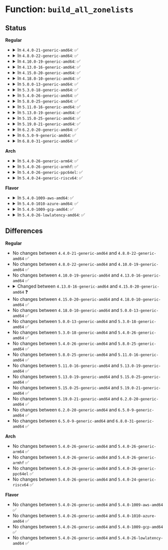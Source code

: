 # Function: <code>build_all_zonelists</code>

## Status
<b>Regular</b>
<ul>
<li>
<details>
<summary>In <code>4.4.0-21-generic-amd64</code>: ✅</summary>

```c
void build_all_zonelists(pg_data_t * pgdat, struct zone * zone)
```

```json
{
  "name": "build_all_zonelists",
  "collision_type": "Unique Global",
  "inline_type": "No",
  "funcs": [
    {
      "addr": 18446744071587337264,
      "name": "build_all_zonelists",
      "external": true,
      "loc": "mm/page_alloc.c:4357",
      "file": "mm/page_alloc.c",
      "inline": "seen, unknown",
      "caller_inline": [],
      "caller_func": [
        "init/main.c:start_kernel",
        "mm/page_alloc.c:numa_zonelist_order_handler",
        "mm/memory_hotplug.c:hotadd_new_pgdat",
        "mm/memory_hotplug.c:online_pages",
        "mm/memory_hotplug.c:online_pages",
        "mm/memory_hotplug.c:try_online_node"
      ]
    }
  ],
  "symbols": [
    {
      "addr": 18446744071587337264,
      "name": "build_all_zonelists",
      "section": ".text",
      "bind": "STB_GLOBAL",
      "size": 224
    }
  ]
}
```
</details>
</li>
<li>
<details>
<summary>In <code>4.8.0-22-generic-amd64</code>: ✅</summary>

```c
void build_all_zonelists(pg_data_t * pgdat, struct zone * zone)
```

```json
{
  "name": "build_all_zonelists",
  "collision_type": "Unique Global",
  "inline_type": "No",
  "funcs": [
    {
      "addr": 18446744071587835776,
      "name": "build_all_zonelists",
      "external": true,
      "loc": "mm/page_alloc.c:4854",
      "file": "mm/page_alloc.c",
      "inline": "seen, unknown",
      "caller_inline": [],
      "caller_func": [
        "init/main.c:start_kernel",
        "mm/page_alloc.c:numa_zonelist_order_handler",
        "mm/memory_hotplug.c:try_online_node",
        "mm/memory_hotplug.c:hotadd_new_pgdat",
        "mm/memory_hotplug.c:online_pages",
        "mm/memory_hotplug.c:online_pages"
      ]
    }
  ],
  "symbols": [
    {
      "addr": 18446744071587835776,
      "name": "build_all_zonelists",
      "section": ".text",
      "bind": "STB_GLOBAL",
      "size": 224
    }
  ]
}
```
</details>
</li>
<li>
<details>
<summary>In <code>4.10.0-19-generic-amd64</code>: ✅</summary>

```c
void build_all_zonelists(pg_data_t * pgdat, struct zone * zone)
```

```json
{
  "name": "build_all_zonelists",
  "collision_type": "Unique Global",
  "inline_type": "No",
  "funcs": [
    {
      "addr": 18446744071588050896,
      "name": "build_all_zonelists",
      "external": true,
      "loc": "mm/page_alloc.c:5012",
      "file": "mm/page_alloc.c",
      "inline": "seen, unknown",
      "caller_inline": [],
      "caller_func": [
        "init/main.c:start_kernel",
        "mm/page_alloc.c:numa_zonelist_order_handler",
        "mm/memory_hotplug.c:try_online_node",
        "mm/memory_hotplug.c:hotadd_new_pgdat",
        "mm/memory_hotplug.c:online_pages",
        "mm/memory_hotplug.c:online_pages"
      ]
    }
  ],
  "symbols": [
    {
      "addr": 18446744071588050896,
      "name": "build_all_zonelists",
      "section": ".text",
      "bind": "STB_GLOBAL",
      "size": 224
    }
  ]
}
```
</details>
</li>
<li>
<details>
<summary>In <code>4.13.0-16-generic-amd64</code>: ✅</summary>

```c
void build_all_zonelists(pg_data_t * pgdat, struct zone * zone)
```

```json
{
  "name": "build_all_zonelists",
  "collision_type": "Unique Global",
  "inline_type": "No",
  "funcs": [
    {
      "addr": 18446744071588278064,
      "name": "build_all_zonelists",
      "external": true,
      "loc": "mm/page_alloc.c:5302",
      "file": "mm/page_alloc.c",
      "inline": "seen, unknown",
      "caller_inline": [],
      "caller_func": [
        "init/main.c:start_kernel",
        "mm/page_alloc.c:numa_zonelist_order_handler",
        "mm/memory_hotplug.c:try_online_node",
        "mm/memory_hotplug.c:hotadd_new_pgdat",
        "mm/memory_hotplug.c:online_pages",
        "mm/memory_hotplug.c:online_pages"
      ]
    }
  ],
  "symbols": [
    {
      "addr": 18446744071588278064,
      "name": "build_all_zonelists",
      "section": ".text",
      "bind": "STB_GLOBAL",
      "size": 224
    }
  ]
}
```
</details>
</li>
<li>
<details>
<summary>In <code>4.15.0-20-generic-amd64</code>: ✅</summary>

```c
void build_all_zonelists(pg_data_t * pgdat)
```

```json
{
  "name": "build_all_zonelists",
  "collision_type": "Unique Global",
  "inline_type": "No",
  "funcs": [
    {
      "addr": 18446744071588843792,
      "name": "build_all_zonelists",
      "external": true,
      "loc": "mm/page_alloc.c:5286",
      "file": "mm/page_alloc.c",
      "inline": "seen, unknown",
      "caller_inline": [],
      "caller_func": [
        "init/main.c:start_kernel",
        "mm/memory_hotplug.c:__offline_pages",
        "mm/memory_hotplug.c:hotadd_new_pgdat",
        "mm/memory_hotplug.c:online_pages"
      ]
    }
  ],
  "symbols": [
    {
      "addr": 18446744071588843792,
      "name": "build_all_zonelists",
      "section": ".text",
      "bind": "STB_GLOBAL",
      "size": 141
    }
  ]
}
```
</details>
</li>
<li>
<details>
<summary>In <code>4.18.0-10-generic-amd64</code>: ✅</summary>

```c
void build_all_zonelists(pg_data_t * pgdat)
```

```json
{
  "name": "build_all_zonelists",
  "collision_type": "Unique Global",
  "inline_type": "No",
  "funcs": [
    {
      "addr": 18446744071589223024,
      "name": "build_all_zonelists",
      "external": true,
      "loc": "mm/page_alloc.c:5425",
      "file": "mm/page_alloc.c",
      "inline": "seen, unknown",
      "caller_inline": [],
      "caller_func": [
        "init/main.c:start_kernel",
        "mm/memory_hotplug.c:__offline_pages",
        "mm/memory_hotplug.c:hotadd_new_pgdat",
        "mm/memory_hotplug.c:online_pages"
      ]
    }
  ],
  "symbols": [
    {
      "addr": 18446744071589223024,
      "name": "build_all_zonelists",
      "section": ".text",
      "bind": "STB_GLOBAL",
      "size": 138
    }
  ]
}
```
</details>
</li>
<li>
<details>
<summary>In <code>5.0.0-13-generic-amd64</code>: ✅</summary>

```c
void build_all_zonelists(pg_data_t * pgdat)
```

```json
{
  "name": "build_all_zonelists",
  "collision_type": "Unique Global",
  "inline_type": "No",
  "funcs": [
    {
      "addr": 18446744071589465360,
      "name": "build_all_zonelists",
      "external": true,
      "loc": "mm/page_alloc.c:5591",
      "file": "mm/page_alloc.c",
      "inline": "seen, unknown",
      "caller_inline": [],
      "caller_func": [
        "init/main.c:start_kernel",
        "mm/memory_hotplug.c:__offline_pages",
        "mm/memory_hotplug.c:hotadd_new_pgdat",
        "mm/memory_hotplug.c:online_pages"
      ]
    }
  ],
  "symbols": [
    {
      "addr": 18446744071589465360,
      "name": "build_all_zonelists",
      "section": ".text",
      "bind": "STB_GLOBAL",
      "size": 138
    }
  ]
}
```
</details>
</li>
<li>
<details>
<summary>In <code>5.3.0-18-generic-amd64</code>: ✅</summary>

```c
void build_all_zonelists(pg_data_t * pgdat)
```

```json
{
  "name": "build_all_zonelists",
  "collision_type": "Unique Global",
  "inline_type": "No",
  "funcs": [
    {
      "addr": 18446744071589925472,
      "name": "build_all_zonelists",
      "external": true,
      "loc": "mm/page_alloc.c:5778",
      "file": "mm/page_alloc.c",
      "inline": "seen, unknown",
      "caller_inline": [],
      "caller_func": [
        "init/main.c:start_kernel",
        "mm/memory_hotplug.c:__offline_pages",
        "mm/memory_hotplug.c:hotadd_new_pgdat",
        "mm/memory_hotplug.c:online_pages"
      ]
    }
  ],
  "symbols": [
    {
      "addr": 18446744071589925472,
      "name": "build_all_zonelists",
      "section": ".text",
      "bind": "STB_GLOBAL",
      "size": 140
    }
  ]
}
```
</details>
</li>
<li>
<details>
<summary>In <code>5.4.0-26-generic-amd64</code>: ✅</summary>

```c
void build_all_zonelists(pg_data_t * pgdat)
```

```json
{
  "name": "build_all_zonelists",
  "collision_type": "Unique Global",
  "inline_type": "No",
  "funcs": [
    {
      "addr": 18446744071590151584,
      "name": "build_all_zonelists",
      "external": true,
      "loc": "mm/page_alloc.c:5796",
      "file": "mm/page_alloc.c",
      "inline": "seen, unknown",
      "caller_inline": [],
      "caller_func": [
        "init/main.c:start_kernel",
        "mm/memory_hotplug.c:__offline_pages",
        "mm/memory_hotplug.c:hotadd_new_pgdat",
        "mm/memory_hotplug.c:online_pages"
      ]
    }
  ],
  "symbols": [
    {
      "addr": 18446744071590151584,
      "name": "build_all_zonelists",
      "section": ".text",
      "bind": "STB_GLOBAL",
      "size": 140
    }
  ]
}
```
</details>
</li>
<li>
<details>
<summary>In <code>5.8.0-25-generic-amd64</code>: ✅</summary>

```c
void build_all_zonelists(pg_data_t * pgdat)
```

```json
{
  "name": "build_all_zonelists",
  "collision_type": "Unique Global",
  "inline_type": "No",
  "funcs": [
    {
      "addr": 18446744071591169952,
      "name": "build_all_zonelists",
      "external": true,
      "loc": "mm/page_alloc.c:5884",
      "file": "mm/page_alloc.c",
      "inline": "seen, unknown",
      "caller_inline": [],
      "caller_func": [
        "init/main.c:start_kernel",
        "mm/memory_hotplug.c:__offline_pages",
        "mm/memory_hotplug.c:hotadd_new_pgdat",
        "mm/memory_hotplug.c:online_pages"
      ]
    }
  ],
  "symbols": [
    {
      "addr": 18446744071591169952,
      "name": "build_all_zonelists",
      "section": ".text",
      "bind": "STB_GLOBAL",
      "size": 140
    }
  ]
}
```
</details>
</li>
<li>
<details>
<summary>In <code>5.11.0-16-generic-amd64</code>: ✅</summary>

```c
void build_all_zonelists(pg_data_t * pgdat)
```

```json
{
  "name": "build_all_zonelists",
  "collision_type": "Unique Global",
  "inline_type": "No",
  "funcs": [
    {
      "addr": 18446744071591665712,
      "name": "build_all_zonelists",
      "external": true,
      "loc": "mm/page_alloc.c:6051",
      "file": "mm/page_alloc.c",
      "inline": "seen, unknown",
      "caller_inline": [],
      "caller_func": [
        "init/main.c:start_kernel",
        "mm/memory_hotplug.c:offline_pages",
        "mm/memory_hotplug.c:hotadd_new_pgdat",
        "mm/memory_hotplug.c:online_pages"
      ]
    }
  ],
  "symbols": [
    {
      "addr": 18446744071591665712,
      "name": "build_all_zonelists",
      "section": ".text",
      "bind": "STB_GLOBAL",
      "size": 133
    }
  ]
}
```
</details>
</li>
<li>
<details>
<summary>In <code>5.13.0-19-generic-amd64</code>: ✅</summary>

```c
void build_all_zonelists(pg_data_t * pgdat)
```

```json
{
  "name": "build_all_zonelists",
  "collision_type": "Unique Global",
  "inline_type": "No",
  "funcs": [
    {
      "addr": 18446744071591609856,
      "name": "build_all_zonelists",
      "external": true,
      "loc": "mm/page_alloc.c:6253",
      "file": "mm/page_alloc.c",
      "inline": "seen, unknown",
      "caller_inline": [],
      "caller_func": [
        "init/main.c:start_kernel",
        "mm/memory_hotplug.c:offline_pages",
        "mm/memory_hotplug.c:hotadd_new_pgdat",
        "mm/memory_hotplug.c:online_pages"
      ]
    }
  ],
  "symbols": [
    {
      "addr": 18446744071591609856,
      "name": "build_all_zonelists",
      "section": ".text",
      "bind": "STB_GLOBAL",
      "size": 126
    }
  ]
}
```
</details>
</li>
<li>
<details>
<summary>In <code>5.15.0-25-generic-amd64</code>: ✅</summary>

```c
void build_all_zonelists(pg_data_t * pgdat)
```

```json
{
  "name": "build_all_zonelists",
  "collision_type": "Unique Global",
  "inline_type": "No",
  "funcs": [
    {
      "addr": 18446744071592783088,
      "name": "build_all_zonelists",
      "external": true,
      "loc": "mm/page_alloc.c:6437",
      "file": "mm/page_alloc.c",
      "inline": "seen, unknown",
      "caller_inline": [],
      "caller_func": [
        "init/main.c:start_kernel",
        "mm/memory_hotplug.c:offline_pages",
        "mm/memory_hotplug.c:hotadd_new_pgdat",
        "mm/memory_hotplug.c:online_pages"
      ]
    }
  ],
  "symbols": [
    {
      "addr": 18446744071592783088,
      "name": "build_all_zonelists",
      "section": ".text",
      "bind": "STB_GLOBAL",
      "size": 152
    }
  ]
}
```
</details>
</li>
<li>
<details>
<summary>In <code>5.19.0-21-generic-amd64</code>: ✅</summary>

```c
void build_all_zonelists(pg_data_t * pgdat)
```

```json
{
  "name": "build_all_zonelists",
  "collision_type": "Unique Global",
  "inline_type": "No",
  "funcs": [
    {
      "addr": 18446744071594681872,
      "name": "build_all_zonelists",
      "external": true,
      "loc": "mm/page_alloc.c:6499",
      "file": "mm/page_alloc.c",
      "inline": "seen, unknown",
      "caller_inline": [],
      "caller_func": [
        "init/main.c:start_kernel",
        "mm/memory_hotplug.c:offline_pages",
        "mm/memory_hotplug.c:hotadd_init_pgdat",
        "mm/memory_hotplug.c:online_pages"
      ]
    }
  ],
  "symbols": [
    {
      "addr": 18446744071594681872,
      "name": "build_all_zonelists",
      "section": ".text",
      "bind": "STB_GLOBAL",
      "size": 173
    }
  ]
}
```
</details>
</li>
<li>
<details>
<summary>In <code>6.2.0-20-generic-amd64</code>: ✅</summary>

```c
void build_all_zonelists(pg_data_t * pgdat)
```

```json
{
  "name": "build_all_zonelists",
  "collision_type": "Unique Global",
  "inline_type": "No",
  "funcs": [
    {
      "addr": 18446744071596418192,
      "name": "build_all_zonelists",
      "external": true,
      "loc": "mm/page_alloc.c:6666",
      "file": "mm/page_alloc.c",
      "inline": "seen, unknown",
      "caller_inline": [],
      "caller_func": [
        "init/main.c:start_kernel",
        "mm/memory_hotplug.c:offline_pages",
        "mm/memory_hotplug.c:hotadd_init_pgdat",
        "mm/memory_hotplug.c:online_pages"
      ]
    }
  ],
  "symbols": [
    {
      "addr": 18446744071596418192,
      "name": "build_all_zonelists",
      "section": ".text",
      "bind": "STB_GLOBAL",
      "size": 168
    }
  ]
}
```
</details>
</li>
<li>
<details>
<summary>In <code>6.5.0-9-generic-amd64</code>: ✅</summary>

```c
void build_all_zonelists(pg_data_t * pgdat)
```

```json
{
  "name": "build_all_zonelists",
  "collision_type": "Unique Global",
  "inline_type": "No",
  "funcs": [
    {
      "addr": 18446744071596958784,
      "name": "build_all_zonelists",
      "external": true,
      "loc": "mm/page_alloc.c:5229",
      "file": "mm/page_alloc.c",
      "inline": "seen, unknown",
      "caller_inline": [],
      "caller_func": [
        "mm/mm_init.c:mm_core_init",
        "mm/memory_hotplug.c:offline_pages",
        "mm/memory_hotplug.c:hotadd_init_pgdat",
        "mm/memory_hotplug.c:online_pages"
      ]
    }
  ],
  "symbols": [
    {
      "addr": 18446744071596958784,
      "name": "build_all_zonelists",
      "section": ".text",
      "bind": "STB_GLOBAL",
      "size": 168
    }
  ]
}
```
</details>
</li>
<li>
<details>
<summary>In <code>6.8.0-31-generic-amd64</code>: ✅</summary>

```c
void build_all_zonelists(pg_data_t * pgdat)
```

```json
{
  "name": "build_all_zonelists",
  "collision_type": "Unique Global",
  "inline_type": "No",
  "funcs": [
    {
      "addr": 18446744071597886288,
      "name": "build_all_zonelists",
      "external": true,
      "loc": "mm/page_alloc.c:5318",
      "file": "mm/page_alloc.c",
      "inline": "seen, unknown",
      "caller_inline": [],
      "caller_func": [
        "mm/mm_init.c:mm_core_init",
        "mm/memory_hotplug.c:offline_pages",
        "mm/memory_hotplug.c:hotadd_init_pgdat",
        "mm/memory_hotplug.c:online_pages"
      ]
    }
  ],
  "symbols": [
    {
      "addr": 18446744071597886288,
      "name": "build_all_zonelists",
      "section": ".text",
      "bind": "STB_GLOBAL",
      "size": 168
    }
  ]
}
```
</details>
</li>
</ul>
<b>Arch</b>
<ul>
<li>
<details>
<summary>In <code>5.4.0-26-generic-arm64</code>: ✅</summary>

```c
void build_all_zonelists(pg_data_t * pgdat)
```

```json
{
  "name": "build_all_zonelists",
  "collision_type": "Unique Global",
  "inline_type": "No",
  "funcs": [
    {
      "addr": 18446603336503903232,
      "name": "build_all_zonelists",
      "external": true,
      "loc": "mm/page_alloc.c:5796",
      "file": "mm/page_alloc.c",
      "inline": "seen, unknown",
      "caller_inline": [],
      "caller_func": [
        "init/main.c:start_kernel",
        "mm/memory_hotplug.c:hotadd_new_pgdat",
        "mm/memory_hotplug.c:online_pages"
      ]
    }
  ],
  "symbols": [
    {
      "addr": 18446603336503903232,
      "name": "build_all_zonelists",
      "section": ".text",
      "bind": "STB_GLOBAL",
      "size": 176
    }
  ]
}
```
</details>
</li>
<li>
<details>
<summary>In <code>5.4.0-26-generic-armhf</code>: ✅</summary>

```c
void build_all_zonelists(pg_data_t * pgdat)
```

```json
{
  "name": "build_all_zonelists",
  "collision_type": "Unique Global",
  "inline_type": "No",
  "funcs": [
    {
      "addr": 3236531024,
      "name": "build_all_zonelists",
      "external": true,
      "loc": "mm/page_alloc.c:5796",
      "file": "mm/page_alloc.c",
      "inline": "seen, unknown",
      "caller_inline": [],
      "caller_func": [
        "init/main.c:start_kernel"
      ]
    }
  ],
  "symbols": [
    {
      "addr": 3236531024,
      "name": "build_all_zonelists",
      "section": ".text",
      "bind": "STB_GLOBAL",
      "size": 144
    }
  ]
}
```
</details>
</li>
<li>
<details>
<summary>In <code>5.4.0-26-generic-ppc64el</code>: ✅</summary>

```c
void build_all_zonelists(pg_data_t * pgdat)
```

```json
{
  "name": "build_all_zonelists",
  "collision_type": "Unique Global",
  "inline_type": "No",
  "funcs": [
    {
      "addr": 13835058055286286112,
      "name": "build_all_zonelists",
      "external": true,
      "loc": "mm/page_alloc.c:5796",
      "file": "mm/page_alloc.c",
      "inline": "seen, unknown",
      "caller_inline": [],
      "caller_func": [
        "init/main.c:start_kernel",
        "mm/memory_hotplug.c:__offline_pages",
        "mm/memory_hotplug.c:hotadd_new_pgdat",
        "mm/memory_hotplug.c:online_pages"
      ]
    }
  ],
  "symbols": [
    {
      "addr": 13835058055286286112,
      "name": "build_all_zonelists",
      "section": ".text",
      "bind": "STB_GLOBAL",
      "size": 232
    }
  ]
}
```
</details>
</li>
<li>
<details>
<summary>In <code>5.4.0-24-generic-riscv64</code>: ✅</summary>

```c
void build_all_zonelists(pg_data_t * pgdat)
```

```json
{
  "name": "build_all_zonelists",
  "collision_type": "Unique Global",
  "inline_type": "No",
  "funcs": [
    {
      "addr": 18446743936279790880,
      "name": "build_all_zonelists",
      "external": true,
      "loc": "mm/page_alloc.c:5796",
      "file": "mm/page_alloc.c",
      "inline": "seen, unknown",
      "caller_inline": [],
      "caller_func": [
        "init/main.c:start_kernel"
      ]
    }
  ],
  "symbols": [
    {
      "addr": 18446743936279790880,
      "name": "build_all_zonelists",
      "section": ".text",
      "bind": "STB_GLOBAL",
      "size": 260
    }
  ]
}
```
</details>
</li>
</ul>
<b>Flavor</b>
<ul>
<li>
<details>
<summary>In <code>5.4.0-1009-aws-amd64</code>: ✅</summary>

```c
void build_all_zonelists(pg_data_t * pgdat)
```

```json
{
  "name": "build_all_zonelists",
  "collision_type": "Unique Global",
  "inline_type": "No",
  "funcs": [
    {
      "addr": 18446744071589753872,
      "name": "build_all_zonelists",
      "external": true,
      "loc": "mm/page_alloc.c:5796",
      "file": "mm/page_alloc.c",
      "inline": "seen, unknown",
      "caller_inline": [],
      "caller_func": [
        "init/main.c:start_kernel",
        "mm/memory_hotplug.c:__offline_pages",
        "mm/memory_hotplug.c:hotadd_new_pgdat",
        "mm/memory_hotplug.c:online_pages"
      ]
    }
  ],
  "symbols": [
    {
      "addr": 18446744071589753872,
      "name": "build_all_zonelists",
      "section": ".text",
      "bind": "STB_GLOBAL",
      "size": 140
    }
  ]
}
```
</details>
</li>
<li>
<details>
<summary>In <code>5.4.0-1010-azure-amd64</code>: ✅</summary>

```c
void build_all_zonelists(pg_data_t * pgdat)
```

```json
{
  "name": "build_all_zonelists",
  "collision_type": "Unique Global",
  "inline_type": "No",
  "funcs": [
    {
      "addr": 18446744071589478096,
      "name": "build_all_zonelists",
      "external": true,
      "loc": "mm/page_alloc.c:5796",
      "file": "mm/page_alloc.c",
      "inline": "seen, unknown",
      "caller_inline": [],
      "caller_func": [
        "init/main.c:start_kernel",
        "mm/memory_hotplug.c:__offline_pages",
        "mm/memory_hotplug.c:hotadd_new_pgdat",
        "mm/memory_hotplug.c:online_pages"
      ]
    }
  ],
  "symbols": [
    {
      "addr": 18446744071589478096,
      "name": "build_all_zonelists",
      "section": ".text",
      "bind": "STB_GLOBAL",
      "size": 140
    }
  ]
}
```
</details>
</li>
<li>
<details>
<summary>In <code>5.4.0-1009-gcp-amd64</code>: ✅</summary>

```c
void build_all_zonelists(pg_data_t * pgdat)
```

```json
{
  "name": "build_all_zonelists",
  "collision_type": "Unique Global",
  "inline_type": "No",
  "funcs": [
    {
      "addr": 18446744071590197280,
      "name": "build_all_zonelists",
      "external": true,
      "loc": "mm/page_alloc.c:5796",
      "file": "mm/page_alloc.c",
      "inline": "seen, unknown",
      "caller_inline": [],
      "caller_func": [
        "init/main.c:start_kernel",
        "mm/memory_hotplug.c:__offline_pages",
        "mm/memory_hotplug.c:hotadd_new_pgdat",
        "mm/memory_hotplug.c:online_pages"
      ]
    }
  ],
  "symbols": [
    {
      "addr": 18446744071590197280,
      "name": "build_all_zonelists",
      "section": ".text",
      "bind": "STB_GLOBAL",
      "size": 140
    }
  ]
}
```
</details>
</li>
<li>
<details>
<summary>In <code>5.4.0-26-lowlatency-amd64</code>: ✅</summary>

```c
void build_all_zonelists(pg_data_t * pgdat)
```

```json
{
  "name": "build_all_zonelists",
  "collision_type": "Unique Global",
  "inline_type": "No",
  "funcs": [
    {
      "addr": 18446744071590247712,
      "name": "build_all_zonelists",
      "external": true,
      "loc": "mm/page_alloc.c:5796",
      "file": "mm/page_alloc.c",
      "inline": "seen, unknown",
      "caller_inline": [],
      "caller_func": [
        "init/main.c:start_kernel",
        "mm/memory_hotplug.c:__offline_pages",
        "mm/memory_hotplug.c:hotadd_new_pgdat",
        "mm/memory_hotplug.c:online_pages"
      ]
    }
  ],
  "symbols": [
    {
      "addr": 18446744071590247712,
      "name": "build_all_zonelists",
      "section": ".text",
      "bind": "STB_GLOBAL",
      "size": 140
    }
  ]
}
```
</details>
</li>
</ul>

## Differences
<b>Regular</b>
<ul>
<li>
No changes between <code>4.4.0-21-generic-amd64</code> and <code>4.8.0-22-generic-amd64</code> ✅
</li>
<li>
No changes between <code>4.8.0-22-generic-amd64</code> and <code>4.10.0-19-generic-amd64</code> ✅
</li>
<li>
No changes between <code>4.10.0-19-generic-amd64</code> and <code>4.13.0-16-generic-amd64</code> ✅
</li>
<li>
<details>
<summary>Changed between <code>4.13.0-16-generic-amd64</code> and <code>4.15.0-20-generic-amd64</code> ❓</summary>
<ul>
<li>
<b>Param removed. </b>
<code>struct zone * zone</code>
</li>
</ul>
</details>
</li>
<li>
No changes between <code>4.15.0-20-generic-amd64</code> and <code>4.18.0-10-generic-amd64</code> ✅
</li>
<li>
No changes between <code>4.18.0-10-generic-amd64</code> and <code>5.0.0-13-generic-amd64</code> ✅
</li>
<li>
No changes between <code>5.0.0-13-generic-amd64</code> and <code>5.3.0-18-generic-amd64</code> ✅
</li>
<li>
No changes between <code>5.3.0-18-generic-amd64</code> and <code>5.4.0-26-generic-amd64</code> ✅
</li>
<li>
No changes between <code>5.4.0-26-generic-amd64</code> and <code>5.8.0-25-generic-amd64</code> ✅
</li>
<li>
No changes between <code>5.8.0-25-generic-amd64</code> and <code>5.11.0-16-generic-amd64</code> ✅
</li>
<li>
No changes between <code>5.11.0-16-generic-amd64</code> and <code>5.13.0-19-generic-amd64</code> ✅
</li>
<li>
No changes between <code>5.13.0-19-generic-amd64</code> and <code>5.15.0-25-generic-amd64</code> ✅
</li>
<li>
No changes between <code>5.15.0-25-generic-amd64</code> and <code>5.19.0-21-generic-amd64</code> ✅
</li>
<li>
No changes between <code>5.19.0-21-generic-amd64</code> and <code>6.2.0-20-generic-amd64</code> ✅
</li>
<li>
No changes between <code>6.2.0-20-generic-amd64</code> and <code>6.5.0-9-generic-amd64</code> ✅
</li>
<li>
No changes between <code>6.5.0-9-generic-amd64</code> and <code>6.8.0-31-generic-amd64</code> ✅
</li>
</ul>
<b>Arch</b>
<ul>
<li>
No changes between <code>5.4.0-26-generic-amd64</code> and <code>5.4.0-26-generic-arm64</code> ✅
</li>
<li>
No changes between <code>5.4.0-26-generic-amd64</code> and <code>5.4.0-26-generic-armhf</code> ✅
</li>
<li>
No changes between <code>5.4.0-26-generic-amd64</code> and <code>5.4.0-26-generic-ppc64el</code> ✅
</li>
<li>
No changes between <code>5.4.0-26-generic-amd64</code> and <code>5.4.0-24-generic-riscv64</code> ✅
</li>
</ul>
<b>Flavor</b>
<ul>
<li>
No changes between <code>5.4.0-26-generic-amd64</code> and <code>5.4.0-1009-aws-amd64</code> ✅
</li>
<li>
No changes between <code>5.4.0-26-generic-amd64</code> and <code>5.4.0-1010-azure-amd64</code> ✅
</li>
<li>
No changes between <code>5.4.0-26-generic-amd64</code> and <code>5.4.0-1009-gcp-amd64</code> ✅
</li>
<li>
No changes between <code>5.4.0-26-generic-amd64</code> and <code>5.4.0-26-lowlatency-amd64</code> ✅
</li>
</ul>
